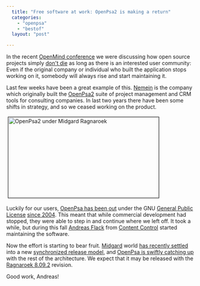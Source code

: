 ```yaml
---
  title: "Free software at work: OpenPsa2 is making a return"
  categories: 
    - "openpsa"
    - "bestof"
  layout: "post"

---
```

<p>
In the recent <a href="http://www.mindtrek.org/openmind/">OpenMind conference</a> we were discussing how open source projects simply <a href="http://www.linuxforums.org/misc/open_source_will_never_die.html">don't die</a> as long as there is an interested user community: Even if the original company or individual who built the application stops working on it, somebody will always rise and start maintaining it.
</p><p>
Last few weeks have been a great example of this. <a href="http://nemein.com/en/">Nemein</a> is the company which originally built the <a href="http://www.openpsa2.org/">OpenPsa2</a> suite of project management and CRM tools for consulting companies. In last two years there have been some shifts in strategy, and so we ceased working on the product.
</p><p>
<a href="https://s3.eu-central-1.amazonaws.com/bergie-iki-fi/openpsa2-ragnaroek-20081015.png"><img src="https://s3.eu-central-1.amazonaws.com/bergie-iki-fi/openpsa2-ragnaroek-20081015-tm.jpg" height="214" width="400" border="1" hspace="4" vspace="4" alt="OpenPsa2 under Midgard Ragnaroek" title="OpenPsa2 under Midgard Ragnaroek" /></a>
</p><p>
Luckily for our users, <a href="http://freshmeat.net/projects/openpsa">OpenPsa has been out</a> under the GNU <a href="http://www.gnu.org/licenses/gpl.html">General Public License</a> <a href="http://bergie.iki.fi/blog/2004-04-29-001/">since 2004</a>. This meant that while commercial development had stopped, they were able to step in and continue where we left off. It took a while, but during this fall <a href="http://www.iks-project.eu/community/people/andreas-flack">Andreas Flack</a> from <a href="http://www.contentcontrol-berlin.de/">Content Control</a> started maintaining the software.
</p><p>
Now the effort is starting to bear fruit. <a href="http://www.midgard-project.org/">Midgard</a> world <a href="http://www.midgard-project.org/midgard/8.09/">has recently settled</a> into a new <a href="http://bergie.iki.fi/blog/midgard_and_synchronized_releases/">synchronized release model</a>, and <a href="http://web.archive.org/web/20100603050406/http://www.midgard-project.org/discussion/developer-forum/openpsa_and_releases/">OpenPsa is swiftly catching up</a> with the rest of the architecture. We expect that it may be released with the <a href="http://trac.midgard-project.org/milestone/8.09.2%20Ragnaroek">Ragnaroek 8.09.2</a> revision.
</p><p>
Good work, Andreas!
</p>
